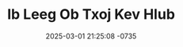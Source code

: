 ---
layout: movie-video-data
date: 2025-03-01 21:25:08 -0735
categories: movie

# Site Attributes
title: "Ib Leeg Ob Txoj Kev Hlub"
permalink: "/movie/Ib_Leeg_Ob_Txoj_Kev_Hlub"

# Movie Attributes
synopsis: "Zaj dab neeg ib leeg ob txoj kev hlub nws lub hom phiaj yog xwb li paj huab sua tau muaj yaj sab ua ib txoj kev hlub cia nws ho los nrog looj ceeb ua lub neej lawm vim nws ib leeg muaj ob txoj kev hlub thiaj ua ib qho kev puas tsuaj nyob rau nruab siab vim yog yaj sab tseem tso tsis tau paj huab sua tseg nws thiaj li quab yuam tus neeg nws hlub tiam sis mus tsis tau raws li lub siab xav thaum kawg yaj sab thiaj li tau tso paj huab sua tseg los vim txoj kev hlub mus tsis taus los yog paj huab sua nplooj siab muab faib tau ob leeg thiaj ua rau nws lub neej puas tsuaj ib ntu. "
producer: "Hli Nra Production Entertainment"
director: "Kung SaeHoe"
writer: ""
video_link: ""
genre: "Drama Action"
year: "2014"
release_type: "DVD"
storage: "Center for Hmong Studies"
thumbnail: "/assets/images/movie_thumbnails/Ib Leeg Ob Txoj Kev Hlub.jpeg"
publishing_company: "Hli Nra Production Entertainment"

# Sequels + Parts
base_movie: ""
total_parts: 
sequel: ""

# Movie Cast
cast:
- name: "Nuj Vaj"
- name: "Paj Kub Xyooj"
- name: "Kaus Hawj"
- name: "Yeev Vaj"
---